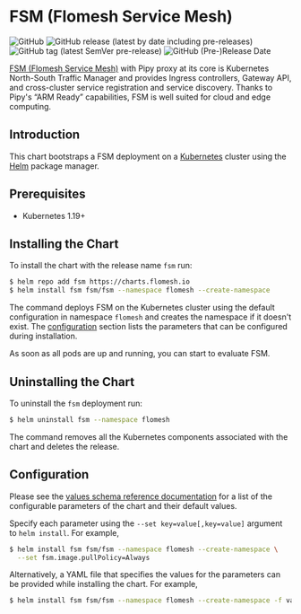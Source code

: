 # FSM (Flomesh Service Mesh)

![GitHub](https://img.shields.io/github/license/flomesh-io/fsm?style=flat-square)
![GitHub release (latest by date including pre-releases)](https://img.shields.io/github/v/release/flomesh-io/fsm?include_prereleases&style=flat-square)
![GitHub tag (latest SemVer pre-release)](https://img.shields.io/github/v/tag/flomesh-io/fsm?include_prereleases&style=flat-square)
![GitHub (Pre-)Release Date](https://img.shields.io/github/release-date-pre/flomesh-io/fsm?style=flat-square)

[FSM (Flomesh Service Mesh)](https://github.com/flomesh-io/fsm) with Pipy proxy at its core is Kubernetes North-South Traffic Manager and provides Ingress controllers, Gateway API, and cross-cluster service registration and service discovery. Thanks to Pipy's “ARM Ready” capabilities, FSM is well suited for cloud and edge computing.

## Introduction

This chart bootstraps a FSM deployment on a [Kubernetes](http://kubernetes.io) cluster using the [Helm](https://helm.sh) package manager.

## Prerequisites

- Kubernetes 1.19+

## Installing the Chart

To install the chart with the release name `fsm` run:

```bash
$ helm repo add fsm https://charts.flomesh.io
$ helm install fsm fsm/fsm --namespace flomesh --create-namespace
```

The command deploys FSM on the Kubernetes cluster using the default configuration in namespace `flomesh` and creates the namespace if it doesn't exist. The [configuration](#configuration) section lists the parameters that can be configured during installation.

As soon as all pods are up and running, you can start to evaluate FSM.

## Uninstalling the Chart

To uninstall the `fsm` deployment run:

```bash
$ helm uninstall fsm --namespace flomesh
```

The command removes all the Kubernetes components associated with the chart and deletes the release.

## Configuration

Please see the [values schema reference documentation](https://artifacthub.io/packages/helm/fsm/fsm?modal=values-schema) for a list of the configurable parameters of the chart and their default values.

Specify each parameter using the `--set key=value[,key=value]` argument to `helm install`. For example,

```bash
$ helm install fsm fsm/fsm --namespace flomesh --create-namespace \
  --set fsm.image.pullPolicy=Always
```

Alternatively, a YAML file that specifies the values for the parameters can be provided while installing the chart. For example,

```bash
$ helm install fsm fsm/fsm --namespace flomesh --create-namespace -f values-override.yaml
```
